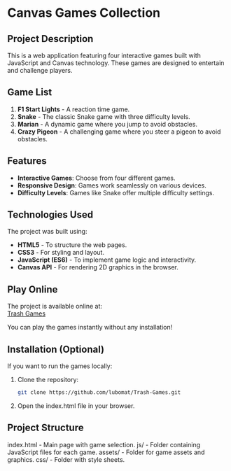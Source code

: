 # Canvas Games Collection

## Project Description
This is a web application featuring four interactive games built with JavaScript and Canvas technology. These games are designed to entertain and challenge players.

## Game List
1. **F1 Start Lights** - A reaction time game.
2. **Snake** - The classic Snake game with three difficulty levels.
3. **Marian** - A dynamic game where you jump to avoid obstacles.
4. **Crazy Pigeon** - A challenging game where you steer a pigeon to avoid obstacles.

## Features
- **Interactive Games**: Choose from four different games.
- **Responsive Design**: Games work seamlessly on various devices.
- **Difficulty Levels**: Games like Snake offer multiple difficulty settings.

## Technologies Used
The project was built using:
- **HTML5** - To structure the web pages.
- **CSS3** - For styling and layout.
- **JavaScript (ES6)** - To implement game logic and interactivity.
- **Canvas API** - For rendering 2D graphics in the browser.

## Play Online
The project is available online at:  
[Trash Games](https://trash-games.onrender.com/)

You can play the games instantly without any installation!

## Installation (Optional)
If you want to run the games locally:
1. Clone the repository:
   ```bash
   git clone https://github.com/lubomat/Trash-Games.git

2. Open the index.html file in your browser.


## Project Structure

index.html - Main page with game selection.
js/ - Folder containing JavaScript files for each game.
assets/ - Folder for game assets and graphics.
css/ - Folder with style sheets.
